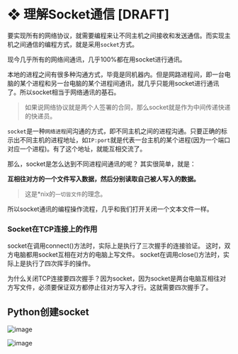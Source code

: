 # ❖ 理解Socket通信 [DRAFT]

要实现所有的网络协议，就需要编程来让不同主机之间接收和发送通信。而实现主机之间通信的编程方式，就是采用`socket`方式。

现今几乎所有的网络间通讯，几乎100%都在用socket进行通讯。

本地的进程之间有很多种沟通方式，毕竟是同机器内。但是网路进程间，即一台电脑的某个进程和另一台电脑的某个进程间通讯，就几乎只能用socket进行通讯了。所以socket相当于网络通讯的基石。

> 如果说网络协议就是两个人签署的合同，那么socket就是作为中间传递快递的快递员。

`socket`是一种`网络进程`间沟通的方式，即不同主机之间的进程沟通。只要正确的标示出不同主机的进程地址，如`IP:port`就是代表一台主机的某个进程(因为一个端口对应一个进程)。有了这个地址，就能互相交流了。

那么，socket是怎么达到不同进程间通讯的呢？
其实很简单，就是：

**互相往对方的一个文件写入数据，然后分别读取自己被人写入的数据。**

> 这是*nix的`一切皆文件`的理念。

所以socket通讯的编程操作流程，几乎和我们打开关闭一个文本文件一样。

### Socket在TCP连接上的作用

socket在调用connect()方法时，实际上是执行了三次握手的连接验证。
这时，双方电脑都用socket互相在对方的电脑上写文件。
socket在调用close()方法时，实际上是执行了四次挥手的操作。

为什么关闭TCP连接要四次握手？因为socket，因为socket是两台电脑互相往对方写文件，必须要保证双方都停止往对方写入才行。这就需要四次握手了。

## Python创建socket

![image](https://user-images.githubusercontent.com/14041622/48402144-d1100000-e765-11e8-9cbc-52ac5d522140.png)

![image](https://user-images.githubusercontent.com/14041622/48402168-ebe27480-e765-11e8-88c8-b43a0e8a1cb3.png)

